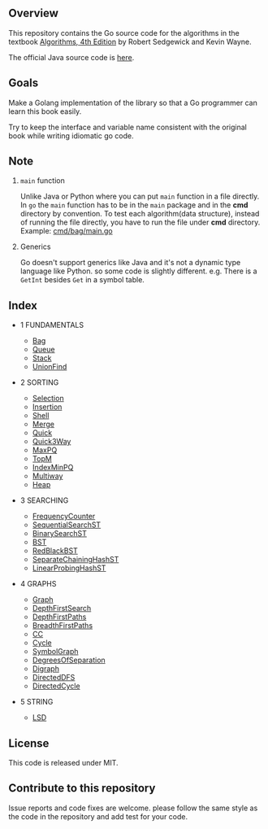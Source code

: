 ## Overview

This repository contains the Go source code for the algorithms in the textbook
<a href = "http://amzn.to/13VNJi7">Algorithms, 4th Edition</a> by Robert Sedgewick and Kevin Wayne.

The official Java source code is <a href="https://github.com/kevin-wayne/algs4">here</a>.

## Goals

Make a Golang implementation of the library so that a Go programmer can learn this book easily.

Try to keep the interface and variable name consistent with the original book while writing idiomatic go code.

## Note

1. `main` function

    Unlike Java or Python where you can put `main` function in a file directly. In `go` the `main` function has to be in the `main` package and in the **cmd** directory by convention.
    To test each algorithm(data structure), instead of running the file directly, you have to run the file under **cmd** directory. Example: [cmd/bag/main.go](cmd/bag/main.go)
2. Generics
    
    Go doesn't support generics like Java and it's not a dynamic type language like Python. so some code is slightly different. e.g. There is a `GetInt` besides `Get` in a symbol table.

## Index

* 1 FUNDAMENTALS

  * [Bag](bag.go)
  * [Queue](queue.go)
  * [Stack](stack.go)
  * [UnionFind](uf.go)

* 2 SORTING

  * [Selection](selection.go)
  * [Insertion](insertion.go)
  * [Shell](shell.go)
  * [Merge](merge.go)
  * [Quick](quick.go)
  * [Quick3Way](quick_3way.go)
  * [MaxPQ](max_pq.go)
  * [TopM](cmd/topm/main.go)
  * [IndexMinPQ](index_min_pq.go)
  * [Multiway](cmd/multiway/main.go)
  * [Heap](heap.go)

* 3 SEARCHING

  * [FrequencyCounter](cmd/frequency-counter/main.go)
  * [SequentialSearchST](sequential_search.go)
  * [BinarySearchST](binary_search_st.go)
  * [BST](bst.go)
  * [RedBlackBST](red_black_bst.go)
  * [SeparateChainingHashST](separate_chaining_hash_st.go)
  * [LinearProbingHashST](linear_probing_hash_st.go)

* 4 GRAPHS

  * [Graph](graph.go)
  * [DepthFirstSearch](depth_first_search.go)
  * [DepthFirstPaths](depth_first_paths.go)
  * [BreadthFirstPaths](breadth_first_paths.go)
  * [CC](cc.go)
  * [Cycle](cycle.go)
  * [SymbolGraph](symbol_graph.go)
  * [DegreesOfSeparation](degrees_of_separation.go)
  * [Digraph](digraph.go)
  * [DirectedDFS](directed_dfs.go)
  * [DirectedCycle](directed_cycle.go)

* 5 STRING

  * [LSD](lsd.go)

## License

This code is released under MIT.

## Contribute to this repository

Issue reports and code fixes are welcome. please follow the same style as the code in the repository and add test for your code.